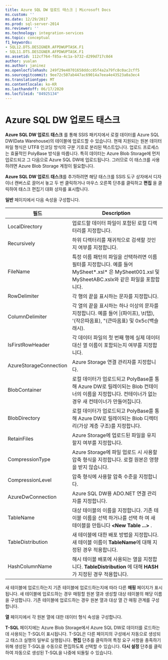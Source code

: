 ```yaml
---
title: Azure SQL DW 업로드 태스크 | Microsoft Docs
ms.custom: ''
ms.date: 12/29/2017
ms.prod: sql-server-2014
ms.reviewer: ''
ms.technology: integration-services
ms.topic: conceptual
f1_keywords:
- SQL12.DTS.DESIGNER.AFPDWUPTASK.F1
- SQL11.DTS.DESIGNER.AFPDWUPTASK.F1
ms.assetid: 112cf764-f85a-4c1a-b732-d299d717c0d4
author: yualan
ms.author: janinez
ms.openlocfilehash: 249f29e40701658ddcc85f4a2a79fc8c0ac2cff5
ms.sourcegitcommit: 9ee72c507ab447ac69014a7eea4e43523a0a3ec4
ms.translationtype: MT
ms.contentlocale: ko-KR
ms.lasthandoff: 06/17/2020
ms.locfileid: "84925134"
---
```

# <a name="azure-sql-dw-upload-task"></a>Azure SQL DW 업로드 태스크
**Azure SQL DW 업로드 태스크** 를 통해 SSIS 패키지에서 로컬 데이터를 Azure SQL DW(Data Warehouse)의 테이블에 업로드할 수 있습니다. 현재 지원되는 원본 데이터 파일 형식은 UTF8 인코딩 방식의 구분 기호로 분리된 텍스트입니다. 업로드 프로세스는 효율적인 PolyBase 방식을 따릅니다. 특히 데이터는 Azure Blob Storage에 먼저 업로드되고 그 다음으로 Azure SQL DW에 업로드됩니다. 그러므로 이 태스크를 사용하려면 Azure Blob Storage 계정이 필요합니다.

**Azure SQL DW 업로드 태스크**를 추가하려면 해당 태스크를 SSIS 도구 상자에서 디자이너 캔버스로 끌어서 놓고 두 번 클릭하거나 마우스 오른쪽 단추를 클릭하고 **편집** 을 클릭하여 태스크 편집기 대화 상자를 표시합니다.

**일반** 페이지에서 다음 속성을 구성합니다.

필드|Description
-----|-----------
LocalDirectory|업로드할 데이터 파일이 포함된 로컬 디렉터리를 지정합니다.
Recursively|하위 디렉터리를 재귀적으로 검색할 것인지 여부를 지정합니다.
FileName|특정 이름 패턴의 파일을 선택하려면 이름 필터를 지정합니다. 예를 들어 MySheet*.xsl\* 은 MySheet001.xsl 및 MySheetABC.xslx와 같은 파일을 포함합니다.
RowDelimiter|각 행의 끝을 표시하는 문자를 지정합니다.
ColumnDelimiter|각 열의 끝을 표시하는 하나 이상의 문자를 지정합니다. 예를 들어 &#124;(파이프), \t(탭), '(작은따옴표), "(큰따옴표) 및 0x5c(백슬래시).
IsFirstRowHeader|각 데이터 파일의 첫 번째 행에 실제 데이터 대신 열 이름이 포함되는지 여부를 지정합니다.
AzureStorageConnection|Azure Storage 연결 관리자를 지정합니다.
BlobContainer|로컬 데이터가 업로드되고 PolyBase를 통해 Azure DW로 릴레이되는 Blob 컨테이너의 이름을 지정합니다. 컨테이너가 없는 경우 새 컨테이너가 만들어집니다.
BlobDirectory|로컬 데이터가 업로드되고 PolyBase를 통해 Azure DW로 릴레이되는 Blob 디렉터리(가상 계층 구조)를 지정합니다.
RetainFiles|Azure Storage에 업로드된 파일을 유지할지 여부를 지정합니다.
CompressionType|Azure Storage에 파일 업로드 시 사용할 압축 형식을 지정합니다. 로컬 원본은 영향을 받지 않습니다.
CompressionLevel|압축 형식에 사용할 압축 수준을 지정합니다.
AzureDwConnection|Azure SQL DW용 ADO.NET 연결 관리자를 지정합니다.
TableName|대상 테이블의 이름을 지정합니다. 기존 테이블 이름을 선택 하거나를 선택 하 여 새 테이블을 만듭니다 **\<New Table ...>** .
TableDistribution|새 테이블에 대한 배포 방법을 지정합니다. 새 테이블 이름이 **TableName**에 대해 지정된 경우 적용합니다.
HashColumnName|해시 테이블 배포에 사용되는 열을 지정합니다. **TableDistribution** 에 대해 **HASH**가 지정된 경우 적용합니다.

새 테이블에 업로드하는지 기존 테이블에 업로드하는지에 따라 다른 **매핑** 페이지가 표시됩니다. 새 테이블에 업로드하는 경우 매핑할 원본 열과 생성할 대상 테이블의 해당 이름을 구성합니다. 기존 테이블에 업로드하는 경우 원본 열과 대상 열 간 매핑 관계를 구성합니다.

**열** 페이지에서 각 원본 열에 대한 데이터 형식 속성을 구성합니다.

**T-SQL** 페이지에는 Azure Blob Storage에서 Azure SQL DW로 데이터를 로드하는 데 사용되는 T-SQL이 표시됩니다. T-SQL은 다른 페이지의 구성에서 자동으로 생성되고 태스크 실행의 일부로 실행됩니다. **편집** 단추를 클릭하여 특정 요구 사항을 충족하기 위해 생성된 T-SQL을 수동으로 편집하도록 선택할 수 있습니다. **다시 설정** 단추를 클릭하여 자동으로 생성된 T-SQL을 나중에 되돌릴 수 있습니다.
